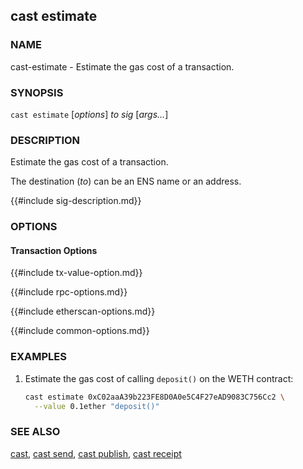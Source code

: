## cast estimate

### NAME

cast-estimate - Estimate the gas cost of a transaction.

### SYNOPSIS

``cast estimate`` [*options*] *to* *sig* [*args...*]

### DESCRIPTION

Estimate the gas cost of a transaction.

The destination (*to*) can be an ENS name or an address.

{{#include sig-description.md}}

### OPTIONS

#### Transaction Options

{{#include tx-value-option.md}}

{{#include rpc-options.md}}

{{#include etherscan-options.md}}

{{#include common-options.md}}

### EXAMPLES

1. Estimate the gas cost of calling `deposit()` on the WETH contract:
    ```sh
    cast estimate 0xC02aaA39b223FE8D0A0e5C4F27eAD9083C756Cc2 \
      --value 0.1ether "deposit()"
    ```

### SEE ALSO

[cast](./cast.md), [cast send](./cast-send.md), [cast publish](./cast-publish.md), [cast receipt](./cast-receipt.md)
